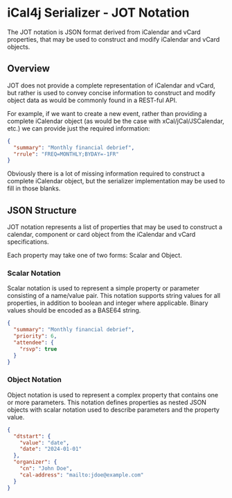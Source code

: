 # iCal4j Serializer - JOT Notation

The JOT notation is JSON format derived from iCalendar and vCard properties, that may be used to construct and modify
iCalendar and vCard objects.

## Overview

JOT does not provide a complete representation of iCalendar and vCard, but rather is used to convey
concise information to construct and modify object data as would be commonly found in a REST-ful API.

For example, if we want to create a new event, rather than providing a complete iCalendar object (as would be
the case with xCal/jCal/JSCalendar, etc.) we can provide just the required information:

```json
{
  "summary": "Monthly financial debrief",
  "rrule": "FREQ=MONTHLY;BYDAY=-1FR"
}
```

Obviously there is a lot of missing information required to construct a complete iCalendar object, but the
serializer implementation may be used to fill in those blanks.

## JSON Structure

JOT notation represents a list of properties that may be used to construct a calendar, component or card object
from the iCalendar and vCard specifications. 

Each property may take one of two forms: Scalar and Object.

### Scalar Notation

Scalar notation is used to represent a simple property or parameter consisting of a name/value pair. This notation
supports string values for all properties, in addition to boolean and integer where applicable. Binary values 
should be encoded as a BASE64 string.

```json
{
  "summary": "Monthly financial debrief",
  "priority": 6,
  "attendee": {
    "rsvp": true
  }
}
```

### Object Notation

Object notation is used to represent a complex property that contains one or more parameters. This notation defines
properties as nested JSON objects with scalar notation used to describe parameters and the property value.

```json
{
  "dtstart": {
    "value": "date",
    "date": "2024-01-01"
  },
  "organizer": {
    "cn": "John Doe",
    "cal-address": "mailto:jdoe@example.com"
  }
}
```
